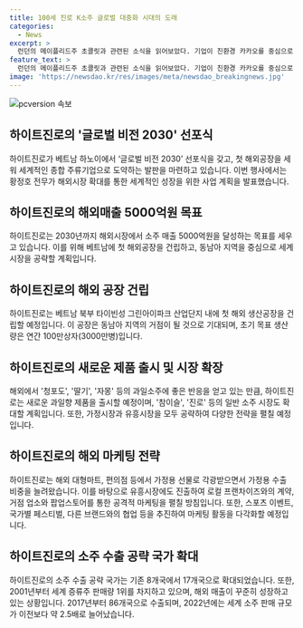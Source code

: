 ```yaml
---
title: 100세 진로 K소주 글로벌 대중화 시대의 도래
categories:
  - News
excerpt: >
  런던의 메이플리드주 초콜릿과 관련된 소식을 읽어보았다. 기업이 친환경 카카오를 중심으로 새로운 공장을 건립하여 지속가능성을 강조했다. 이외에도 지역 사회에 일자리를 제공하고자 하는 의지를 드러냈다. 새로운 시설에서 생산되는 초콜릿은 최첨단 기술을 활용하여 만들어진다고 한다.
feature_text: >
  런던의 메이플리드주 초콜릿과 관련된 소식을 읽어보았다. 기업이 친환경 카카오를 중심으로 새로운 공장을 건립하여 지속가능성을 강조했다. 이외에도 지역 사회에 일자리를 제공하고자 하는 의지를 드러냈다. 새로운 시설에서 생산되는 초콜릿은 최첨단 기술을 활용하여 만들어진다고 한다.
image: 'https://newsdao.kr/res/images/meta/newsdao_breakingnews.jpg'
---
```


<p><img src="https://newsdao.kr/res/images/meta/newsdao_breakingnews.jpg" alt="pcversion 속보" /></p>

<h2 data-ke-size="size26">하이트진로의 '글로벌 비전 2030' 선포식</h2>

<p data-ke-size="size16">하이트진로가 베트남 하노이에서 ‘글로벌 비전 2030’ 선포식을 갖고, 첫 해외공장을 세워 세계적인 종합 주류기업으로 도약하는 발판을 마련하고 있습니다. 이번 행사에서는 황정호 전무가 해외시장 확대를 통한 세계적인 성장을 위한 사업 계획을 발표했습니다.</p>

<h2 data-ke-size="size26">하이트진로의 해외매출 5000억원 목표</h2>

<p data-ke-size="size16">하이트진로는 2030년까지 해외시장에서 소주 매출 5000억원을 달성하는 목표를 세우고 있습니다. 이를 위해 베트남에 첫 해외공장을 건립하고, 동남아 지역을 중심으로 세계 시장을 공략할 계획입니다.</p>

<h2 data-ke-size="size26">하이트진로의 해외 공장 건립</h2>

<p data-ke-size="size16">하이트진로는 베트남 북부 타이빈성 그린아이파크 산업단지 내에 첫 해외 생산공장을 건립할 예정입니다. 이 공장은 동남아 지역의 거점이 될 것으로 기대되며, 초기 목표 생산량은 연간 100만상자(3000만병)입니다.</p>

<h2 data-ke-size="size26">하이트진로의 새로운 제품 출시 및 시장 확장</h2>

<p data-ke-size="size16">해외에서 '청포도', '딸기', '자몽' 등의 과일소주에 좋은 반응을 얻고 있는 만큼, 하이트진로는 새로운 과일향 제품을 출시할 예정이며, '참이슬', '진로' 등의 일반 소주 시장도 확대할 계획입니다. 또한, 가정시장과 유흥시장을 모두 공략하여 다양한 전략을 펼칠 예정입니다.</p>

<h2 data-ke-size="size26">하이트진로의 해외 마케팅 전략</h2>

<p data-ke-size="size16">하이트진로는 해외 대형마트, 편의점 등에서 가정용 선물로 각광받으면서 가정용 수출 비중을 늘려왔습니다. 이를 바탕으로 유흥시장에도 진출하여 로컬 프랜차이즈와의 계약, 거점 업소와 팝업스토어를 통한 공격적 마케팅을 펼칠 방침입니다. 또한, 스포츠 이벤트, 국가별 페스티벌, 다른 브랜드와의 협업 등을 추진하여 마케팅 활동을 다각화할 예정입니다.</p>

<h2 data-ke-size="size26">하이트진로의 소주 수출 공략 국가 확대</h2>

<p data-ke-size="size16">하이트진로의 소주 수출 공략 국가는 기존 8개국에서 17개국으로 확대되었습니다. 또한, 2001년부터 세계 증류주 판매량 1위를 차지하고 있으며, 해외 매출이 꾸준히 성장하고 있는 상황입니다. 2017년부터 86개국으로 수출되며, 2022년에는 세계 소주 판매 규모가 이전보다 약 2.5배로 늘어났습니다.</p>

